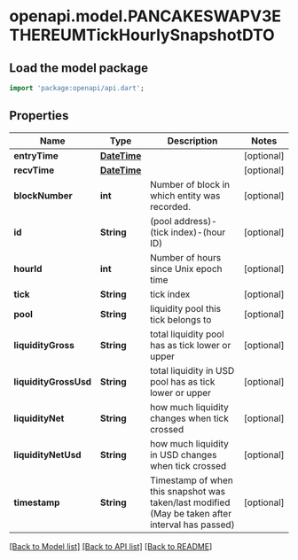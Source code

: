 # openapi.model.PANCAKESWAPV3ETHEREUMTickHourlySnapshotDTO

## Load the model package
```dart
import 'package:openapi/api.dart';
```

## Properties
Name | Type | Description | Notes
------------ | ------------- | ------------- | -------------
**entryTime** | [**DateTime**](DateTime.md) |  | [optional] 
**recvTime** | [**DateTime**](DateTime.md) |  | [optional] 
**blockNumber** | **int** | Number of block in which entity was recorded. | [optional] 
**id** | **String** | (pool address)-(tick index)-(hour ID) | [optional] 
**hourId** | **int** | Number of hours since Unix epoch time | [optional] 
**tick** | **String** | tick index | [optional] 
**pool** | **String** | liquidity pool this tick belongs to | [optional] 
**liquidityGross** | **String** | total liquidity pool has as tick lower or upper | [optional] 
**liquidityGrossUsd** | **String** | total liquidity in USD pool has as tick lower or upper | [optional] 
**liquidityNet** | **String** | how much liquidity changes when tick crossed | [optional] 
**liquidityNetUsd** | **String** | how much liquidity in USD changes when tick crossed | [optional] 
**timestamp** | **String** | Timestamp of when this snapshot was taken/last modified (May be taken after interval has passed) | [optional] 

[[Back to Model list]](../README.md#documentation-for-models) [[Back to API list]](../README.md#documentation-for-api-endpoints) [[Back to README]](../README.md)



